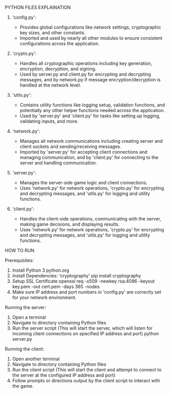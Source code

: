 PYTHON FILES EXPLAINATION

1. 'config.py':
    - Provides global configurations like network settings, cryptographic key sizes, and other constants.
    - Imported and used by nearly all other modules to ensure consistent configurations across the application.

2. 'crypto.py':
    - Handles all cryptographic operations including key generation, encryption, decryption, and signing.
    - Used by server.py and client.py for encrypting and decrypting messages, and by network.py if message encryption/decryption is handled at the network level.

3. 'utils.py':
    - Contains utility functions like logging setup, validation functions, and potentially any other helper functions needed across the application.
    - Used by 'server.py' and 'client.py' for tasks like setting up logging, validating inputs, and more.

4. 'network.py':
    - Manages all network communications including creating server and client sockets and sending/receiving messages.
    - Imported by 'server.py' for accepting client connections and managing communication, and by 'client.py' for connecting to the server and handling communication.

5. 'server.py':
    - Manages the server-side game logic and client connections.
    - Uses 'network.py' for network operations, 'crypto.py' for encrypting and decrypting messages, and 'utils.py' for logging and utility functions.

6. 'client.py':
    - Handles the client-side operations, communicating with the server, making game decisions, and displaying results.
    - Uses 'network.py' for network operations, 'crypto.py' for encrypting and decrypting messages, and 'utils.py' for logging and utility functions.


HOW TO RUN

Prerequisites:
1. Install Python 3
python.org
2. Install Dependencies: 'cryptography'
pip install cryptography
3. Setup SSL Certificate
openssl req -x509 -newkey rsa:4096 -keyout key.pem -out cert.pem -days 365 -nodes
4. Make sure IP address and port numbers in 'config.py' are correctly set for your network environment.

Running the server:
1. Open a terminal
2. Navigate to directory containing Python files
3. Run the server script (This will start the server, which will listen for incoming client connections on specified IP address and port)
python server.py

Running the client:
1. Open another terminal
2. Navigate to directory containing Python files
3. Run the client script (This will start the client and attempt to connect to the server at the configured IP address and port)
4. Follow prompts or directions output by the client script to interact with the game.